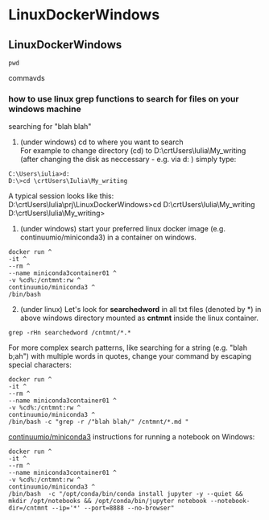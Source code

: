 # LinuxDockerWindows
 
## LinuxDockerWindows
```
pwd
```
commavds 


 

### how to use linux grep functions to search for files on your windows machine
searching for "blah blah"
1. (under windows) cd to where you want to search  
For example to change directory (cd) to D:\crtUsers\Iulia\My_writing (after changing the disk as neccessary - e.g. via d: ) simply type:  
```
C:\Users\iulia>d:
D:\>cd \crtUsers\Iulia\My_writing
```
A typical session looks like this:   
D:\crtUsers\Iulia\prj\LinuxDockerWindows>cd D:\crtUsers\Iulia\My_writing
D:\crtUsers\Iulia\My_writing>

1. (under windows) start your preferred linux docker image (e.g. continuumio/miniconda3) in a container on windows.

```
docker run ^
-it ^
--rm ^
--name miniconda3container01 ^
-v %cd%:/cntmnt:rw ^
continuumio/miniconda3 ^
/bin/bash 

```

2.  (under linux) Let's look for __searchedword__ in all txt files (denoted by *) in above windows directory mounted as __cntmnt__ inside the linux container.
```
grep -rHn searchedword /cntmnt/*.*

```

For more complex search patterns, like searching for a string (e.g. "blah b;ah") with multiple words in quotes, 
change your command by escaping special characters:  
 
```
docker run ^
-it ^
--rm ^
--name miniconda3container01 ^
-v %cd%:/cntmnt:rw ^
continuumio/miniconda3 ^
/bin/bash -c "grep -r /"blah blah/" /cntmnt/*.md "

```

[continuumio/miniconda3](https://hub.docker.com/r/continuumio/miniconda3) instructions for running a notebook on Windows:
 
```
docker run ^
-it ^
--rm ^
--name miniconda3container01 ^
-v %cd%:/cntmnt:rw ^
continuumio/miniconda3 ^
/bin/bash  -c "/opt/conda/bin/conda install jupyter -y --quiet && mkdir /opt/notebooks && /opt/conda/bin/jupyter notebook --notebook-dir=/cntmnt --ip='*' --port=8888 --no-browser"
```




